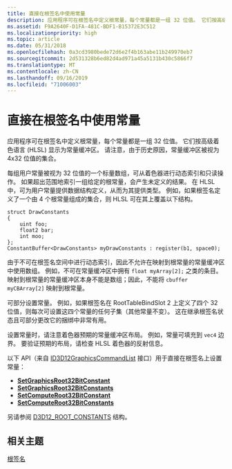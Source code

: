 ```yaml
---
title: 直接在根签名中使用常量
description: 应用程序可在根签名中定义根常量，每个常量都是一组 32 位值。 它们按高级着色语言 (HLSL) 显示为常量缓冲区。 请注意，由于历史原因，常量缓冲区被视为 4x32 位值的集合。
ms.assetid: F9A2640F-D1FA-481C-BDF1-B15372E3C512
ms.localizationpriority: high
ms.topic: article
ms.date: 05/31/2018
ms.openlocfilehash: 0a3cd3980bede72d6e2f4b163abe11b249970eb7
ms.sourcegitcommit: 2d531328b6ed82d4ad971a45a5131b430c5866f7
ms.translationtype: MT
ms.contentlocale: zh-CN
ms.lasthandoff: 09/16/2019
ms.locfileid: "71006003"
---
```

# <a name="using-constants-directly-in-the-root-signature"></a>直接在根签名中使用常量

应用程序可在根签名中定义根常量，每个常量都是一组 32 位值。 它们按高级着色语言 (HLSL) 显示为常量缓冲区。 请注意，由于历史原因，常量缓冲区被视为 4x32 位值的集合。

每组用户常量被视为 32 位值的一个标量数组，可从着色器进行动态索引和只读操作。 如果超出范围地索引一组给定的根常量，会产生未定义的结果。 在 HLSL 中，可为用户常量提供数据结构定义，从而为其提供类型。 例如，如果根签名定义了一个由 4 个根常量组成的集合，则 HLSL 可在其上覆盖以下结构。

``` syntax
struct DrawConstants
{
    uint foo;
    float2 bar;
    int moo;
};
ConstantBuffer<DrawConstants> myDrawConstants : register(b1, space0);
```

由于不可在根签名空间中进行动态索引，因此不允许在映射到根常量的常量缓冲区中使用数组。 例如，不可在常量缓冲区中拥有 `float myArray[2];` 之类的条目。 映射到根常量的常量缓冲区本身不能是数组；因此，不能将 `cbuffer myCBArray[2]` 映射到根常量。

可部分设置常量。 例如，如果根签名在 RootTableBindSlot 2 上定义了四个 32 位值，则每次可设置这四个常量的任何子集（其他常量不变）。 这在继承根签名状态且可部分更改它的捆绑中非常有用。

设置常量时，请注意着色器预期的常量缓冲区布局。 例如，常量可填充到 `vec4` 边界。 要验证预期的布局，请检查 HLSL 着色器的反射信息。

以下 API（来自 [ID3D12GraphicsCommandList](/windows/desktop/api/d3d12/nn-d3d12-id3d12graphicscommandlist) 接口）用于直接在根签名上设置常量：

-   [**SetGraphicsRoot32BitConstant**](/windows/desktop/api/d3d12/nf-d3d12-id3d12graphicscommandlist-setgraphicsroot32bitconstant)
-   [**SetGraphicsRoot32BitConstants**](/windows/desktop/api/d3d12/nf-d3d12-id3d12graphicscommandlist-setgraphicsroot32bitconstants)
-   [**SetComputeRoot32BitConstant**](/windows/desktop/api/d3d12/nf-d3d12-id3d12graphicscommandlist-setcomputeroot32bitconstant)
-   [**SetComputeRoot32BitConstants**](/windows/desktop/api/d3d12/nf-d3d12-id3d12graphicscommandlist-setcomputeroot32bitconstants)

另请参阅 [D3D12\_ROOT\_CONSTANTS](/windows/desktop/api/d3d12/ns-d3d12-d3d12_root_constants) 结构。

## <a name="related-topics"></a>相关主题

<dl> <dt>

[根签名](root-signatures.md)
</dt> </dl>

 

 




